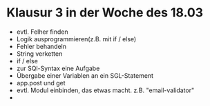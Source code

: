# Klausur 3 in der Woche des 18.03

* evtl. Felher finden
* Logik ausprogrammieren(z.B. mit if / else)
* Fehler behandeln
* String verketten
* if / else
* zur SQl-Syntax eine Aufgabe
* Übergabe einer Variablen an ein SGL-Statement
* app.post und get
* evtl. Modul einbinden, das etwas macht. z.B. "email-validator"
* 